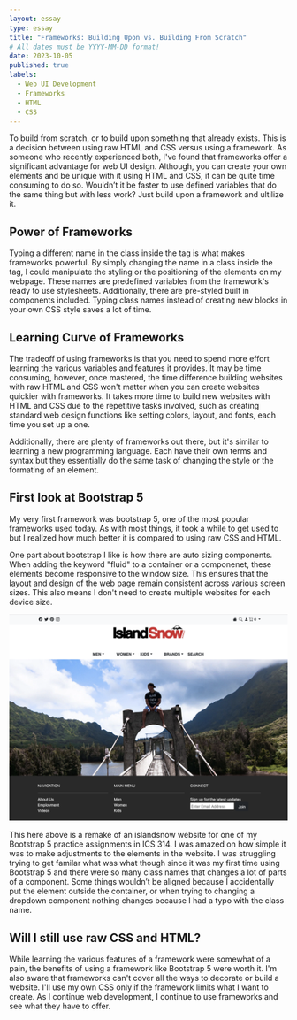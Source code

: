 ```yaml
---
layout: essay
type: essay
title: "Frameworks: Building Upon vs. Building From Scratch"
# All dates must be YYYY-MM-DD format!
date: 2023-10-05
published: true
labels:
  - Web UI Development
  - Frameworks
  - HTML
  - CSS
---
```


To build from scratch, or to build upon something that already exists. This is a decision between using raw HTML and CSS versus using a framework. As someone who recently experienced both, I've found that frameworks offer a significant advantage for web UI design. Although, you can create your own elements and be unique with it using HTML and CSS, it can be quite time consuming to do so. Wouldn’t it be faster to use defined variables that do the same thing but with less work? Just build upon a framework and ultilize it.

## Power of Frameworks

Typing a different name in the class inside the tag is what makes frameworks powerful. By simply changing the name in a class inside the tag, I could manipulate the styling or the positioning of the elements on my webpage. These names are predefined variables from the framework's ready to use stylesheets. Additionally, there are pre-styled built in components included. Typing class names instead of creating new blocks in your own CSS style saves a lot of time.

## Learning Curve of Frameworks

The tradeoff of using frameworks is that you need to spend more effort learning the various variables and features it provides. It may be time consuming, however, once mastered, the time difference building websites with raw HTML and CSS won't matter when you can create websites quickier with frameworks. It takes more time to build new websites with HTML and CSS due to the repetitive tasks involved, such as creating standard web design functions like setting colors, layout, and fonts, each time you set up a one.

Additionally, there are plenty of frameworks out there, but it's similar to learning a new programming language. Each have their own terms and syntax but they essentially do the same task of changing the style or the formating of an element.

## First look at Bootstrap 5

My very first framework was bootstrap 5, one of the most popular frameworks used today. As with most things, it took a while to get used to but I realized how much better it is compared to using raw CSS and HTML.

One part about bootstrap I like is how there are auto sizing components. When adding the keyword "fluid" to a container or a componenet, these elements become responsive to the window size. This ensures that the layout and design of the web page remain consistent across various screen sizes. This also means I don't need to create multiple websites for each device size.

<img class="rounded float-start pe-4" src="../img/frameworks/experience-islandsnow-bootstrap.png">

This here above is a remake of an islandsnow website for one of my Bootstrap 5 practice assignments in ICS 314. I was amazed on how simple it was to make adjustments to the elements in the website. I was struggling trying to get familar what was what though since it was my first time using Bootstrap 5 and there were so many class names that changes a lot of parts of a component. Some things wouldn’t be aligned because I accidentally put the element outside the container, or when trying to changing a dropdown component nothing changes because I had a typo with the class name.

## Will I still use raw CSS and HTML?

While learning the various features of a framework were somewhat of a pain, the benefits of using a framework like Bootstrap 5 were worth it. I'm also aware that frameworks can't cover all the ways to decorate or build a website. I'll use my own CSS only if the framework limits what I want to create. As I continue web development, I continue to use frameworks and see what they have to offer.